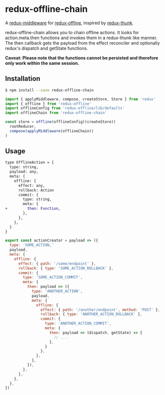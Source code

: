 # redux-offline-chain

A [redux-middleware](http://redux.js.org/docs/advanced/Middleware.html) for
[redux-offline](https://github.com/jevakallio/redux-offline), inspired by
[redux-thunk](https://github.com/gaearon/redux-thunk).

redux-offline-chain allows you to chain offline actions. It looks for
action.meta.then functions and invokes them in a redux-thunk like manner. The
then callback gets the payload from the effect reconciler and optionally redux's
dispatch and getState functions.

**Caveat: Please note that the functions cannot be persisted and therefore only
work within the same session.**

## Installation

```bash
$ npm install --save redux-offline-chain
```

```js
import { applyMiddleware, compose, createStore, Store } from 'redux'
import { offline } from 'redux-offline'
import offlineConfig from 'redux-offline/lib/defaults'
import offlineChain from 'redux-offline-chain'

const store = offline(offlineConfig)(createStore)(
  rootReducer,
  compose(applyMiddleware(offlineChain))
)
```

## Usage

```diff
type OfflineAction = {
  type: string,
  payload: any,
  meta: {
    offline: {
      effect: any,
      rollback: Action
      commit: {
        type: string,
        meta: {
+         then: Function,
        },
      },
    },
  }
}
```

```js
export const actionCreator = payload => ({
  type: 'SOME_ACTION,'
  payload,
  meta: {
    offline: {
      effect: { path: '/some/endpoint' },
      rollback: { type: 'SOME_ACTION_ROLLBACK' },
      commit: {
        type: 'SOME_ACTION_COMMIT',
        meta: {
          then: payload => ({
            type: 'ANOTHER_ACTION',
            payload,
            meta: {
              offline: {
                effect: { path: '/another/endpoint', method: 'POST' },
                rollback: { type: 'ANOTHER_ACTION_ROLLBACK' },
                commit: {
                  type: 'ANOTHER_ACTION_COMMIT',
                  meta: {
                    then: payload => (dispatch, getState) => {
                      // ....
                    },
                  }
                },
              },
            },
          }),
        },
      },
    },
  },
})
```
